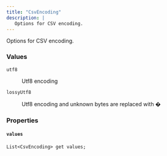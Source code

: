 ```yaml
---
title: "CsvEncoding"
description: |
   Options for CSV encoding.
---
```

 Options for CSV encoding.

### Values

<dl>
  <dt><code>utf8</code></dt>
  <dd>
  
 Utf8 encoding
  </dd>
  <dt><code>lossyUtf8</code></dt>
  <dd>
  
 Utf8 encoding and unknown bytes are replaced with �
  </dd>
</dl>

### Properties
#### `values`
<code>List\<CsvEncoding> get values;</code>



